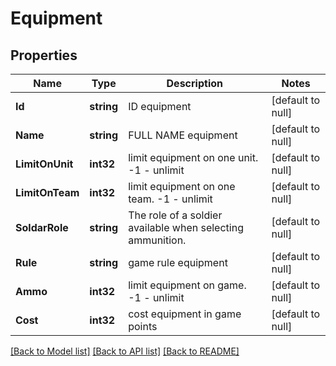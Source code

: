 # Equipment

## Properties
Name | Type | Description | Notes
------------ | ------------- | ------------- | -------------
**Id** | **string** | ID equipment | [default to null]
**Name** | **string** | FULL NAME equipment | [default to null]
**LimitOnUnit** | **int32** | limit equipment on one unit. -1 - unlimit | [default to null]
**LimitOnTeam** | **int32** | limit equipment on one team. -1 - unlimit | [default to null]
**SoldarRole** | **string** | The role of a soldier available when selecting ammunition. | [default to null]
**Rule** | **string** | game rule equipment | [default to null]
**Ammo** | **int32** | limit equipment on game. -1 - unlimit | [default to null]
**Cost** | **int32** | cost equipment in game points | [default to null]

[[Back to Model list]](../README.md#documentation-for-models) [[Back to API list]](../README.md#documentation-for-api-endpoints) [[Back to README]](../README.md)

